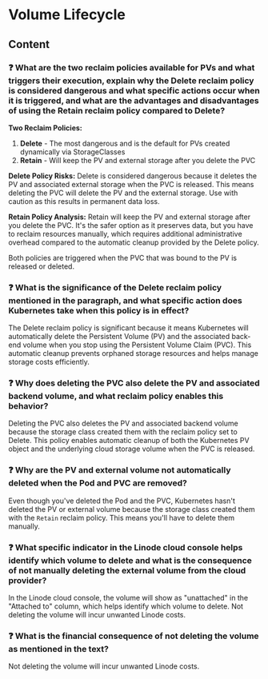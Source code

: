 # Volume Lifecycle

## Content

### ❓ What are the two reclaim policies available for PVs and what triggers their execution, explain why the Delete reclaim policy is considered dangerous and what specific actions occur when it is triggered, and what are the advantages and disadvantages of using the Retain reclaim policy compared to Delete?
**Two Reclaim Policies:**
1. **Delete** - The most dangerous and is the default for PVs created dynamically via StorageClasses
2. **Retain** - Will keep the PV and external storage after you delete the PVC

**Delete Policy Risks:** Delete is considered dangerous because it deletes the PV and associated external storage when the PVC is released. This means deleting the PVC will delete the PV and the external storage. Use with caution as this results in permanent data loss.

**Retain Policy Analysis:** Retain will keep the PV and external storage after you delete the PVC. It's the safer option as it preserves data, but you have to reclaim resources manually, which requires additional administrative overhead compared to the automatic cleanup provided by the Delete policy.

Both policies are triggered when the PVC that was bound to the PV is released or deleted.

### ❓ What is the significance of the Delete reclaim policy mentioned in the paragraph, and what specific action does Kubernetes take when this policy is in effect?
The Delete reclaim policy is significant because it means Kubernetes will automatically delete the Persistent Volume (PV) and the associated back-end volume when you stop using the Persistent Volume Claim (PVC). This automatic cleanup prevents orphaned storage resources and helps manage storage costs efficiently.

### ❓ Why does deleting the PVC also delete the PV and associated backend volume, and what reclaim policy enables this behavior?
Deleting the PVC also deletes the PV and associated backend volume because the storage class created them with the reclaim policy set to Delete. This policy enables automatic cleanup of both the Kubernetes PV object and the underlying cloud storage volume when the PVC is released.

### ❓ Why are the PV and external volume not automatically deleted when the Pod and PVC are removed?
Even though you've deleted the Pod and the PVC, Kubernetes hasn't deleted the PV or external volume because the storage class created them with the `Retain` reclaim policy. This means you'll have to delete them manually.

### ❓ What specific indicator in the Linode cloud console helps identify which volume to delete and what is the consequence of not manually deleting the external volume from the cloud provider?
In the Linode cloud console, the volume will show as "unattached" in the "Attached to" column, which helps identify which volume to delete. Not deleting the volume will incur unwanted Linode costs.

### ❓ What is the financial consequence of not deleting the volume as mentioned in the text?
Not deleting the volume will incur unwanted Linode costs.

